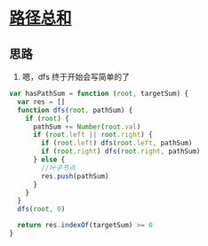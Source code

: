 # [路径总和](https://leetcode-cn.com/problems/path-sum/)

## 思路

1. 嗯，dfs 终于开始会写简单的了

```js
var hasPathSum = function (root, targetSum) {
  var res = []
  function dfs(root, pathSum) {
    if (root) {
      pathSum += Number(root.val)
      if (root.left || root.right) {
        if (root.left) dfs(root.left, pathSum)
        if (root.right) dfs(root.right, pathSum)
      } else {
        //叶子节点
        res.push(pathSum)
      }
    }
  }
  dfs(root, 0)

  return res.indexOf(targetSum) >= 0
}
```
